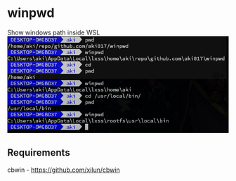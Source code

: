 # winpwd

Show windows path inside WSL
![ScreenShot](./ScreenShot.png)

## Requirements

cbwin - https://github.com/xilun/cbwin
